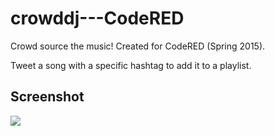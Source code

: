 # crowddj---CodeRED
Crowd source the music! Created for CodeRED (Spring 2015).

Tweet a song with a specific hashtag to add it to a playlist.

## Screenshot

<img src="http://challengepost-s3-challengepost.netdna-ssl.com/photos/production/software_photos/000/237/573/datas/gallery.jpg"/>
